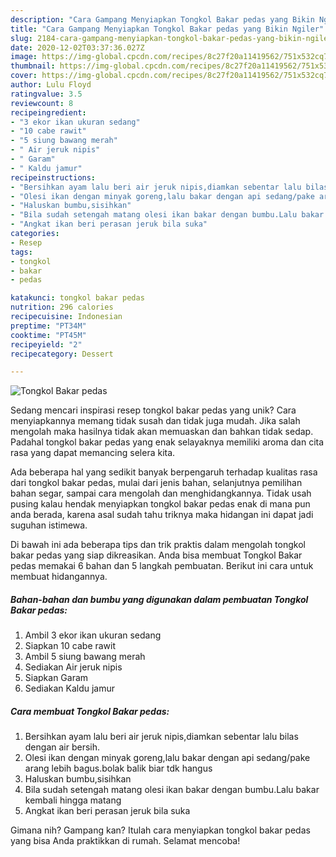 ```yaml
---
description: "Cara Gampang Menyiapkan Tongkol Bakar pedas yang Bikin Ngiler"
title: "Cara Gampang Menyiapkan Tongkol Bakar pedas yang Bikin Ngiler"
slug: 2184-cara-gampang-menyiapkan-tongkol-bakar-pedas-yang-bikin-ngiler
date: 2020-12-02T03:37:36.027Z
image: https://img-global.cpcdn.com/recipes/8c27f20a11419562/751x532cq70/tongkol-bakar-pedas-foto-resep-utama.jpg
thumbnail: https://img-global.cpcdn.com/recipes/8c27f20a11419562/751x532cq70/tongkol-bakar-pedas-foto-resep-utama.jpg
cover: https://img-global.cpcdn.com/recipes/8c27f20a11419562/751x532cq70/tongkol-bakar-pedas-foto-resep-utama.jpg
author: Lulu Floyd
ratingvalue: 3.5
reviewcount: 8
recipeingredient:
- "3 ekor ikan ukuran sedang"
- "10 cabe rawit"
- "5 siung bawang merah"
- " Air jeruk nipis"
- " Garam"
- " Kaldu jamur"
recipeinstructions:
- "Bersihkan ayam lalu beri air jeruk nipis,diamkan sebentar lalu bilas dengan air bersih."
- "Olesi ikan dengan minyak goreng,lalu bakar dengan api sedang/pake arang lebih bagus.bolak balik biar tdk hangus"
- "Haluskan bumbu,sisihkan"
- "Bila sudah setengah matang olesi ikan bakar dengan bumbu.Lalu bakar kembali hingga matang"
- "Angkat ikan beri perasan jeruk bila suka"
categories:
- Resep
tags:
- tongkol
- bakar
- pedas

katakunci: tongkol bakar pedas 
nutrition: 296 calories
recipecuisine: Indonesian
preptime: "PT34M"
cooktime: "PT45M"
recipeyield: "2"
recipecategory: Dessert

---
```



![Tongkol Bakar pedas](https://img-global.cpcdn.com/recipes/8c27f20a11419562/751x532cq70/tongkol-bakar-pedas-foto-resep-utama.jpg)

Sedang mencari inspirasi resep tongkol bakar pedas yang unik? Cara menyiapkannya memang tidak susah dan tidak juga mudah. Jika salah mengolah maka hasilnya tidak akan memuaskan dan bahkan tidak sedap. Padahal tongkol bakar pedas yang enak selayaknya memiliki aroma dan cita rasa yang dapat memancing selera kita.

Ada beberapa hal yang sedikit banyak berpengaruh terhadap kualitas rasa dari tongkol bakar pedas, mulai dari jenis bahan, selanjutnya pemilihan bahan segar, sampai cara mengolah dan menghidangkannya. Tidak usah pusing kalau hendak menyiapkan tongkol bakar pedas enak di mana pun anda berada, karena asal sudah tahu triknya maka hidangan ini dapat jadi suguhan istimewa.




Di bawah ini ada beberapa tips dan trik praktis dalam mengolah tongkol bakar pedas yang siap dikreasikan. Anda bisa membuat Tongkol Bakar pedas memakai 6 bahan dan 5 langkah pembuatan. Berikut ini cara untuk membuat hidangannya.

<!--inarticleads1-->

##### Bahan-bahan dan bumbu yang digunakan dalam pembuatan Tongkol Bakar pedas:

1. Ambil 3 ekor ikan ukuran sedang
1. Siapkan 10 cabe rawit
1. Ambil 5 siung bawang merah
1. Sediakan  Air jeruk nipis
1. Siapkan  Garam
1. Sediakan  Kaldu jamur




<!--inarticleads2-->

##### Cara membuat Tongkol Bakar pedas:

1. Bersihkan ayam lalu beri air jeruk nipis,diamkan sebentar lalu bilas dengan air bersih.
1. Olesi ikan dengan minyak goreng,lalu bakar dengan api sedang/pake arang lebih bagus.bolak balik biar tdk hangus
1. Haluskan bumbu,sisihkan
1. Bila sudah setengah matang olesi ikan bakar dengan bumbu.Lalu bakar kembali hingga matang
1. Angkat ikan beri perasan jeruk bila suka




Gimana nih? Gampang kan? Itulah cara menyiapkan tongkol bakar pedas yang bisa Anda praktikkan di rumah. Selamat mencoba!
